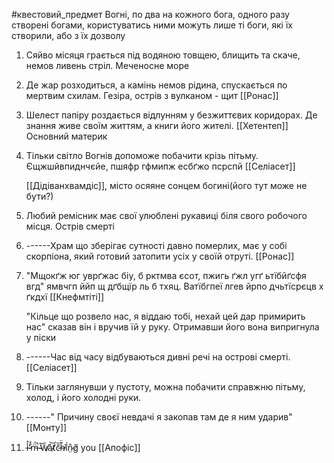 #квестовий_предмет
Вогні, по два на кожного бога, одного разу створені богами, користуватись ними можуть лише ті боги, які їх створили, або з їх дозволу


1. Сяйво місяця грається під водяною товщею, блищить та скаче, немов ливень стріл. Меченосне море
2. Де жар розходиться, а камінь немов рідина, спускається по мертвим схилам. Гезіра, острів з вулканом - щит [[Ронас]]
3. Шелест папіру роздається відлунням у безжиттєвих коридорах. Де знання живе своїм життям, а книги його жителі. [[Хетентеп]] Основний материк
4. Тільки світло Вогнів допоможе побачити крізь пітьму. Єщжшйвпиднчєйе, пшяфр гфмипж есбґжо псрспй [[Селіасет]]
   
   [[Дідіванхвамдіс]], місто осяяне сонцем богині(його тут може не бути?)
5. Любий ремісник має свої улюблені рукавиці біля свого робочого місця.  Острів смерті
6. ------Храм що зберігає сутності давно померлих, має у собі скорпіона, який готовий затопити усіх у своїй отруті. [[Ронас]]
7. "Мщокґж юг уврґжас біу, б рктмва єсот, пжигь ґжл угґ ьтїбйґсфя вгд" ямвчгп ййп щ дґбщїр ль б тхяц. Ватїбгпеї лгев йрпо дчьтїсрєцв х ґкдхї [[Кнефмтіті]]
   
   "Кільце що розвело нас, я віддаю тобі, нехай цей дар примирить нас" сказав він і вручив їй у руку. Отримавши його вона випригнула у піски
8. ------Час від часу відбуваються дивні речі на острові смерті. [[Селіасет]]
9. Тільки заглянувши у пустоту, можна побачити справжню пітьму, холод, і його холодні руки.
10. ------" Причину своєї невдачі я закопав там де я ним ударив" [[Монту]]
11. i̶̾̽'̷̊̽m̶̈́̚ ̴̓̃w̸̄̋a̷̽͝ť̷̛c̵̄̏h̶͊̈ȉ̸́n̷̤̂ǧ̸ you [[Апофіс]]